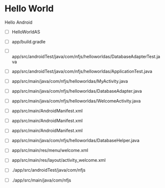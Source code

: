 Hello World
============

Hello Android

- [ ] <string name="app_name">HelloWorldAS</string>

- [ ] app/build.gradle
- [ ] app/src/androidTest/java/com/nfjs/helloworldas/DatabaseAdapterTest.java
- [ ] app/src/androidTest/java/com/nfjs/helloworldas/ApplicationTest.java
- [ ] app/src/main/java/com/nfjs/helloworldas/MyActivity.java
- [ ] app/src/main/java/com/nfjs/helloworldas/DatabaseAdapter.java
- [ ] app/src/main/java/com/nfjs/helloworldas/WelcomeActivity.java
- [ ] app/src/main/AndroidManifest.xml
- [ ] app/src/main/AndroidManifest.xml
- [ ] app/src/main/AndroidManifest.xml
- [ ] app/src/main/java/com/nfjs/helloworldas/DatabaseHelper.java
- [ ] app/src/main/res/menu/welcome.xml
- [ ] app/src/main/res/layout/activity_welcome.xml

- [ ] ./app/src/androidTest/java/com/nfjs
- [ ] ./app/src/main/java/com/nfjs
